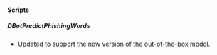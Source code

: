 
#### Scripts
##### DBotPredictPhishingWords
- Updated to support the new version of the out-of-the-box model.
